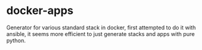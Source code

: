 # docker-apps

Generator for various standard stack in docker, first attempted to do it with ansible, it seems more efficient to just generate stacks and apps with pure python.
